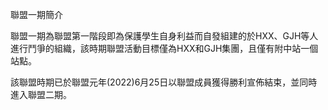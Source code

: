 聯盟一期簡介

聯盟一期為聯盟第一階段即為保護學生自身利益而自發組建的於HXX、GJH等人進行鬥爭的組織，該時期聯盟活動目標僅為HXX和GJH集團，且僅有附中站一個站點。

該聯盟時期已於聯盟元年(2022)6月25日以聯盟成員獲得勝利宣佈結束，並同時進入聯盟二期。
